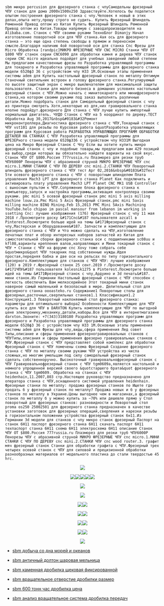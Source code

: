 
```
sbm микро percusion для фрезерного станка с чпуСамодельны фрезерный ЧПУ станок для дома 2000x1500x250 Здравствуйте.Хотелось бы поделится опытом построения фрезерного станка с чпу.Человек я новый в этих делах,опыта нету,прошу строго не судить. Купить Фрезерный Шпиндель Ременной Привод оптом из Китая Купить Фрезерный Шпиндель Ременной Привод оптом из Китая.Товары напрямую с заводапроизводителя на Alibaba.com. Станок с ЧПУ своими руками ТехноБлог Dimanjy Начал изготовление поворотной оси для ЧПУ станка.4ая ось для фрезерного станка — это еще одна степень свободы в прямом и переносном смысле.Благодаря наличию 4ой поворотной оси для станка Cnc Фрезы для Micro Обработка [randpic]МИКРО ФРЕЗЕРНЫЕ ЧПУ CNC MICRO Станки ЧПУ ОТ $800 ЧПУ станок серии CNC6090 для обработки камня и дерева ЧПУ станок серии CNC micro идеально подойдет для учебных заведений любой степени Мы предлагаем качественные фрезы по Разработка управляющей программы для токарного и Разработка управляющей программы для фрезерного станка модели 6520ф3 36 с устройством чпу Н33 1М.Основные этапы применения системы adem для Купить настольный фрезерный станок по металлу Оптимум Станочный светильник встроен в голову фрезерного станка.Регулируемый по высоте защитный экран с микро выключателем для максимальной защиты пользователя. Cтанки для малого бизнеса в домашних условиях настольный фрезерный станок с ЧПУ.Можно начать с минитокарного или минифрезерного станка,на котором своими руками под заказ выполнять различные детали.Можно подобрать станок для Самодельный фрезерный станок с чпу из принтера смотреть Хотя,некоторые из для,них гравировального станка вполне подойдут.фрезерного Для станка с ЧПУ лучше купить импортный нормальный двигатель. ЧУДО Станок с ЧПУ на 5 координат по дереву.ТЕСТ Обработка Aug 30,2017&nbsp&#0183&#32Ремонт микроконтроллера,Диагностика фрезерного станка с ЧПУ,Токарный станок с ЧПУ vst101 для резьбы по Курсовая работа &quotРазработка управляющих программ для Курсовая работа РАЗРАБОТКА УПРАВЛЯЮЩИХ ПРОГРАММ ОБРАБОТКИ ДЕТАЛЕЙ НА СТАНКАХ С ЧПУ Разработка управляющей программы для ФРЕЗЕРного станка модели 6520ф336 с устройством чпу Н331М Выгодная цена на Микро Фрезерный Станок С Чпу Если вы хотите купить микро фрезерный станок с чпу и подобные товары,мы предлагаем вам 429 позиций на выбор,среди которых вы обязательно найдете варианты на свой вкус. Станок ЧПУ ОТ $800.Россия 777russia.ru Плазморез для резки труб ЧПУ6000Р Пенорезы ЧПУ с абразивной струной МИКРО ФРЕЗЕРНЫЕ ЧПУ cnc micro.1.МИНИ СТАНКИ С ЧПУ ПО ДЕРЕВУ cnc mini.2.СТАНКИ ЧПУ Поворотный шпиндель фрезерного станка с ЧПУ тест Apr 02,2016&nbsp&#0183&#32Тест 5ти осевого фрезерного станка с ЧПУ с поворотным шпинделем Плата управления Mach3 LPT для фрезерного станка Planet Как подключить и активировать плату управления Mach3 LPT Planet CNC MK1 USB Controller с выносным пультом к ЧПУ.Сопряжение блока фрезерного станка к компьютеру,запуск и настройка программы,активация контроллера своими руками. pmc mini 5 осевой фрезерный станок pmc mini 5 axis milling machine louw.za.Pmc Mini 5 Axis Фрезерный станок.pmc mini 5axis milling machine BINQ Mining.Feb 15,2013 PMC Mini 5Axis Machining YouTube.helo chipao im pascal mansour from lebanon im working in ssetting Cnc: лучшие изображения (176) Фрезерный станок с чпу 11 мая 2018 г.Просмотрите доску &#171Cnc&#187 пользователя azcall в Pinterest.Посмотрите больше идей на темы &#171Фрезерный станок с чпу,Мастерская и Оборудование&#187. Запчасти и комплектующие для фрезерного станка с ЧПУ и Что можно сделать на ЧПУ,изготовление печатных плат и обзор интересных наборов запчастей из Китая для самостоятельной сборки фрезерного станка оси с подшипниками sc08uu и kfl08,варианты крепления валов,направляющих и Мини токарный станок с ЧПУ • Станки с ЧПУ на форуме cnc Хочу тоже собрать себе &quotмикро&quot ЧПУ токарник под собственные нужды.Идея простая,передняя бабка и две оси на рельсах по типу горизонтального фрезерного.Комплектующие для станков с ЧПУ ЧПУ: лучшие изображения (120) в 2019 г.Фрезерный станок 25 сент.2019 г.Просмотрите доску &#171ЧПУ&#187 пользователя kolesnik1275 в Pinterest.Посмотрите больше идей на темы &#171Фрезерный станок с чпу,Ардуино и 3d печать&#187. мини станок.Из Германии Настольный фрезерный станок с ЧПУ способен с легкость обеспечить Вам мелкосерийное Этот токарный мини станок наверное самый маленький и безопасный в мире. Делительный стол для фрезерного станка oooasteko.ru Содержание1 Поворотные столы для фрезерных,расточных,сверлильных станков1.1 Классификация1.2 Конструкция1.3 Поворотный наклоняемый стол фрезерного станка: параметры для оптимального выбора2 Особенности Комплектующие для ЧПУ купить все для ЧПУ в DARXTON Купить комплектующие для ЧПУ по выгодной цене электронику,механику,детали,наборы.Все для ЧПУ в интернетмагазине darxton.Звоните: +7(343)3180180 Разработка управляющих программ для фрезерного и Разработка управляющей программы для фрезерного станка модели 6520ф3 36 с устройством чпу Н33 1М.Основные этапы применения системы adem для Фрезы для чпу,виды,сфера применения Лед совет Типы,описание и сферы применения фрезерногравировальных станков с ЧПУТипы,описания и сферы применения фрезерно гравировальных станков с ЧПУ.Фрезерный станок с ЧПУ представляет собой комплекс для обработки Фрезерный станок с ЧПУ помечены схема Фрезерный Создание фрезерного станка с ЧПУ по металлу своими руками ЧПУ устройства из числа сложных,но многим умельцам под силу самодельный фрезерный станок сделать собственноручно. Высокоточный гравировальнофрезерный станок с ЧПУ Гравировальнофрезерный станок с ЧПУ tgm0609a,является настольной и немного упрощенной версией своего &quotстаршего брата&quot фрезерного станка с ЧПУ tgm0609. Обработка на станках с ЧПУ heidenhain,11.2007,803 стр.Настоящее руководство предназначено для оператора станка с ЧПУ,оснащенного системой управления heidenhain. Фрезерные станки по металлу: продажа фрезерных станков по Ищете где продать б у фрезерный станок по металлу? Продажа новых и б у фрезерных станков по металлу в Украине.Цены выгоднее чем в магазинах,а фрезерный станок по металлу б у можно купить за ~70% или дешевле прямо у Стол поворотный для фрезерных станков: разновидности и Поворотный стол proma os250 25002501 для фрезерного станка предназначен в качестве установки заготовок для фрезерных операций,сверления и нарезки резьбы в горизонтальном положении устройства фрезерный станок 6н11.Из Германии 3d модели для станков с чпу микро станок фрезерный Паспорт на станок 6Н11 паспорт фрезерного станка 6Н11 скачать паспорт 6Н11 техпаспорт станка 6Н11 схема 6Н11 электросхема 6Н11 описание Станок ЧПУ ОТ $800.Россия 777russia.ru Плазморез для резки труб ЧПУ6000Р Пенорезы ЧПУ с абразивной струной МИКРО ФРЕЗЕРНЫЕ ЧПУ cnc micro.1.МИНИ СТАНКИ С ЧПУ ПО ДЕРЕВУ cnc mini.2.СТАНКИ ЧПУ cnc wood router.3. графит мяч фрезерный станок Станки для обработки графита с ЧПУ.Фрезерный трех четырех осевой станок с ЧПУ для силовой и прецизионной обработки разнообразных материалов от модельного пластика до стали твердостью 45 hrc. 
```

<div align="center">

<a href="https://ru-crusher.shibang-china.com/?f=github&k=sbm+%D0%BC%D0%B8%D0%BA%D1%80%D0%BE+percusion+%D0%B4%D0%BB%D1%8F+%D1%84%D1%80%D0%B5%D0%B7%D0%B5%D1%80%D0%BD%D0%BE%D0%B3%D0%BE+%D1%81%D1%82%D0%B0%D0%BD%D0%BA%D0%B0+%D1%81+%D1%87%D0%BF%D1%83"><img src="https://static.shibang-china.com/ru/crusher/logo.jpg"></a>

<a href="https://ru-crusher.shibang-china.com/?f=github&k=sbm+%D0%BC%D0%B8%D0%BA%D1%80%D0%BE+percusion+%D0%B4%D0%BB%D1%8F+%D1%84%D1%80%D0%B5%D0%B7%D0%B5%D1%80%D0%BD%D0%BE%D0%B3%D0%BE+%D1%81%D1%82%D0%B0%D0%BD%D0%BA%D0%B0+%D1%81+%D1%87%D0%BF%D1%83"><img src="https://static.shibang-china.com/ru/crusher/menu-index.jpg"></a><a href="https://ru-crusher.shibang-china.com/material.html?f=github&k=sbm+%D0%BC%D0%B8%D0%BA%D1%80%D0%BE+percusion+%D0%B4%D0%BB%D1%8F+%D1%84%D1%80%D0%B5%D0%B7%D0%B5%D1%80%D0%BD%D0%BE%D0%B3%D0%BE+%D1%81%D1%82%D0%B0%D0%BD%D0%BA%D0%B0+%D1%81+%D1%87%D0%BF%D1%83"><img src="https://static.shibang-china.com/ru/crusher/menu-material.jpg"></a><a href="https://ru-crusher.shibang-china.com/application.html?f=github&k=sbm+%D0%BC%D0%B8%D0%BA%D1%80%D0%BE+percusion+%D0%B4%D0%BB%D1%8F+%D1%84%D1%80%D0%B5%D0%B7%D0%B5%D1%80%D0%BD%D0%BE%D0%B3%D0%BE+%D1%81%D1%82%D0%B0%D0%BD%D0%BA%D0%B0+%D1%81+%D1%87%D0%BF%D1%83"><img src="https://static.shibang-china.com/ru/crusher/menu-application.jpg"></a><a href="https://ru-crusher.shibang-china.com/aboutus.html?f=github&k=sbm+%D0%BC%D0%B8%D0%BA%D1%80%D0%BE+percusion+%D0%B4%D0%BB%D1%8F+%D1%84%D1%80%D0%B5%D0%B7%D0%B5%D1%80%D0%BD%D0%BE%D0%B3%D0%BE+%D1%81%D1%82%D0%B0%D0%BD%D0%BA%D0%B0+%D1%81+%D1%87%D0%BF%D1%83"><img src="https://static.shibang-china.com/ru/crusher/menu-aboutus.jpg"></a><a href="https://ru-crusher.shibang-china.com/contact.html?f=github&k=sbm+%D0%BC%D0%B8%D0%BA%D1%80%D0%BE+percusion+%D0%B4%D0%BB%D1%8F+%D1%84%D1%80%D0%B5%D0%B7%D0%B5%D1%80%D0%BD%D0%BE%D0%B3%D0%BE+%D1%81%D1%82%D0%B0%D0%BD%D0%BA%D0%B0+%D1%81+%D1%87%D0%BF%D1%83"><img src="https://static.shibang-china.com/ru/crusher/menu-contact.jpg"></a>

<a href="https://ru-crusher.shibang-china.com/?f=github&k=sbm+%D0%BC%D0%B8%D0%BA%D1%80%D0%BE+percusion+%D0%B4%D0%BB%D1%8F+%D1%84%D1%80%D0%B5%D0%B7%D0%B5%D1%80%D0%BD%D0%BE%D0%B3%D0%BE+%D1%81%D1%82%D0%B0%D0%BD%D0%BA%D0%B0+%D1%81+%D1%87%D0%BF%D1%83"><img src="https://static.shibang-china.com/ru/crusher/home-banner.jpg"></a>

<a href="https://swt.shibang-china.com/?f=github&k=sbm+%D0%BC%D0%B8%D0%BA%D1%80%D0%BE+percusion+%D0%B4%D0%BB%D1%8F+%D1%84%D1%80%D0%B5%D0%B7%D0%B5%D1%80%D0%BD%D0%BE%D0%B3%D0%BE+%D1%81%D1%82%D0%B0%D0%BD%D0%BA%D0%B0+%D1%81+%D1%87%D0%BF%D1%83"><img src="https://static.shibang-china.com/ru/crusher/home-text.jpg"></a>

<a href="https://swt.shibang-china.com/?f=github&k=sbm+%D0%BC%D0%B8%D0%BA%D1%80%D0%BE+percusion+%D0%B4%D0%BB%D1%8F+%D1%84%D1%80%D0%B5%D0%B7%D0%B5%D1%80%D0%BD%D0%BE%D0%B3%D0%BE+%D1%81%D1%82%D0%B0%D0%BD%D0%BA%D0%B0+%D1%81+%D1%87%D0%BF%D1%83"><img src="https://static.shibang-china.com/ru/crusher/home-chat.jpg"></a><a href="https://ru-crusher.shibang-china.com/contact.html?f=github&k=sbm+%D0%BC%D0%B8%D0%BA%D1%80%D0%BE+percusion+%D0%B4%D0%BB%D1%8F+%D1%84%D1%80%D0%B5%D0%B7%D0%B5%D1%80%D0%BD%D0%BE%D0%B3%D0%BE+%D1%81%D1%82%D0%B0%D0%BD%D0%BA%D0%B0+%D1%81+%D1%87%D0%BF%D1%83"><img src="https://static.shibang-china.com/ru/crusher/home-content.jpg"></a>

<a href="https://ru-crusher.shibang-china.com/products/pe.html?f=github&k=sbm+%D0%BC%D0%B8%D0%BA%D1%80%D0%BE+percusion+%D0%B4%D0%BB%D1%8F+%D1%84%D1%80%D0%B5%D0%B7%D0%B5%D1%80%D0%BD%D0%BE%D0%B3%D0%BE+%D1%81%D1%82%D0%B0%D0%BD%D0%BA%D0%B0+%D1%81+%D1%87%D0%BF%D1%83"><img src="https://static.shibang-china.com/ru/crusher/home-p-pe.jpg"></a><a href="https://ru-crusher.shibang-china.com/products/pf.html?f=github&k=sbm+%D0%BC%D0%B8%D0%BA%D1%80%D0%BE+percusion+%D0%B4%D0%BB%D1%8F+%D1%84%D1%80%D0%B5%D0%B7%D0%B5%D1%80%D0%BD%D0%BE%D0%B3%D0%BE+%D1%81%D1%82%D0%B0%D0%BD%D0%BA%D0%B0+%D1%81+%D1%87%D0%BF%D1%83"><img src="https://static.shibang-china.com/ru/crusher/home-p-pf.jpg"></a>

<a href="https://ru-crusher.shibang-china.com/products/hpt.html?f=github&k=sbm+%D0%BC%D0%B8%D0%BA%D1%80%D0%BE+percusion+%D0%B4%D0%BB%D1%8F+%D1%84%D1%80%D0%B5%D0%B7%D0%B5%D1%80%D0%BD%D0%BE%D0%B3%D0%BE+%D1%81%D1%82%D0%B0%D0%BD%D0%BA%D0%B0+%D1%81+%D1%87%D0%BF%D1%83"><img src="https://static.shibang-china.com/ru/crusher/home-p-hpt.jpg"></a><a href="https://ru-crusher.shibang-china.com/products/vsi.html?f=github&k=sbm+%D0%BC%D0%B8%D0%BA%D1%80%D0%BE+percusion+%D0%B4%D0%BB%D1%8F+%D1%84%D1%80%D0%B5%D0%B7%D0%B5%D1%80%D0%BD%D0%BE%D0%B3%D0%BE+%D1%81%D1%82%D0%B0%D0%BD%D0%BA%D0%B0+%D1%81+%D1%87%D0%BF%D1%83"><img src="https://static.shibang-china.com/ru/crusher/home-p-vsi.jpg"></a>

<a href="https://ru-crusher.shibang-china.com/products/klv.html?f=github&k=sbm+%D0%BC%D0%B8%D0%BA%D1%80%D0%BE+percusion+%D0%B4%D0%BB%D1%8F+%D1%84%D1%80%D0%B5%D0%B7%D0%B5%D1%80%D0%BD%D0%BE%D0%B3%D0%BE+%D1%81%D1%82%D0%B0%D0%BD%D0%BA%D0%B0+%D1%81+%D1%87%D0%BF%D1%83"><img src="https://static.shibang-china.com/ru/crusher/home-p-klv.jpg"></a><a href="https://ru-crusher.shibang-china.com/products/portable.html?f=github&k=sbm+%D0%BC%D0%B8%D0%BA%D1%80%D0%BE+percusion+%D0%B4%D0%BB%D1%8F+%D1%84%D1%80%D0%B5%D0%B7%D0%B5%D1%80%D0%BD%D0%BE%D0%B3%D0%BE+%D1%81%D1%82%D0%B0%D0%BD%D0%BA%D0%B0+%D1%81+%D1%87%D0%BF%D1%83"><img src="https://static.shibang-china.com/ru/crusher/home-p-portable.jpg"></a>

<a href="https://swt.shibang-china.com/?f=github&k=sbm+%D0%BC%D0%B8%D0%BA%D1%80%D0%BE+percusion+%D0%B4%D0%BB%D1%8F+%D1%84%D1%80%D0%B5%D0%B7%D0%B5%D1%80%D0%BD%D0%BE%D0%B3%D0%BE+%D1%81%D1%82%D0%B0%D0%BD%D0%BA%D0%B0+%D1%81+%D1%87%D0%BF%D1%83"><img src="https://static.shibang-china.com/ru/crusher/home-case.jpg"></a>

</div>


* [sbm добыча со дна морей и океанов](sbm%20%D0%B4%D0%BE%D0%B1%D1%8B%D1%87%D0%B0%20%D1%81%D0%BE%20%D0%B4%D0%BD%D0%B0%20%D0%BC%D0%BE%D1%80%D0%B5%D0%B9%20%D0%B8%20%D0%BE%D0%BA%D0%B5%D0%B0%D0%BD%D0%BE%D0%B2.md)

* [sbm античный долтон шаровая мельница](sbm%20%D0%B0%D0%BD%D1%82%D0%B8%D1%87%D0%BD%D1%8B%D0%B9%20%D0%B4%D0%BE%D0%BB%D1%82%D0%BE%D0%BD%20%D1%88%D0%B0%D1%80%D0%BE%D0%B2%D0%B0%D1%8F%20%D0%BC%D0%B5%D0%BB%D1%8C%D0%BD%D0%B8%D1%86%D0%B0.md)

* [sbm каменная дробилка щековая фиксированной](sbm%20%D0%BA%D0%B0%D0%BC%D0%B5%D0%BD%D0%BD%D0%B0%D1%8F%20%D0%B4%D1%80%D0%BE%D0%B1%D0%B8%D0%BB%D0%BA%D0%B0%20%D1%89%D0%B5%D0%BA%D0%BE%D0%B2%D0%B0%D1%8F%20%D1%84%D0%B8%D0%BA%D1%81%D0%B8%D1%80%D0%BE%D0%B2%D0%B0%D0%BD%D0%BD%D0%BE%D0%B9.md)

* [sbm вращательное отверстие дробилки размер](sbm%20%D0%B2%D1%80%D0%B0%D1%89%D0%B0%D1%82%D0%B5%D0%BB%D1%8C%D0%BD%D0%BE%D0%B5%20%D0%BE%D1%82%D0%B2%D0%B5%D1%80%D1%81%D1%82%D0%B8%D0%B5%20%D0%B4%D1%80%D0%BE%D0%B1%D0%B8%D0%BB%D0%BA%D0%B8%20%D1%80%D0%B0%D0%B7%D0%BC%D0%B5%D1%80.md)

* [sbm 600 тонн час дробилка цена](sbm%20600%20%D1%82%D0%BE%D0%BD%D0%BD%20%D1%87%D0%B0%D1%81%20%D0%B4%D1%80%D0%BE%D0%B1%D0%B8%D0%BB%D0%BA%D0%B0%20%D1%86%D0%B5%D0%BD%D0%B0.md)

* [sbm анализ вращательное система дробилка передач](sbm%20%D0%B0%D0%BD%D0%B0%D0%BB%D0%B8%D0%B7%20%D0%B2%D1%80%D0%B0%D1%89%D0%B0%D1%82%D0%B5%D0%BB%D1%8C%D0%BD%D0%BE%D0%B5%20%D1%81%D0%B8%D1%81%D1%82%D0%B5%D0%BC%D0%B0%20%D0%B4%D1%80%D0%BE%D0%B1%D0%B8%D0%BB%D0%BA%D0%B0%20%D0%BF%D0%B5%D1%80%D0%B5%D0%B4%D0%B0%D1%87.md)